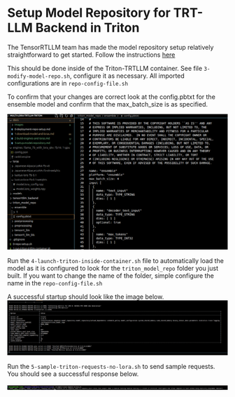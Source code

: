 # Setup Model Repository for TRT-LLM Backend in Triton

The TensorRTLLM team has made the model repository setup relatively straightforward to get started. Follow the instructions [here](https://github.com/triton-inference-server/tensorrtllm_backend/blob/main/README.md#prepare-the-model-repository)

This should be done inside of the Triton-TRTLLM container. See file `3-modify-model-repo.sh`, configure it as necessary. All imported configurations are in `repo-config-file.sh`

To confirm that your changes are correct look at the config.pbtxt for the ensemble model and confirm that the max_batch_size is as specified.

![alt text](./images/ensemble-model-config.png)

Run the `4-launch-triton-inside-container.sh` file to automatically load the model as it is configured to look for the `triton_model_repo` folder you just built. If you want to change the name of the folder, simple configure the name in the `repo-config-file.sh`


A successful startup should look like the image below.
![alt text](./images/triton-startup.png)

Run the `5-sample-triton-requests-no-lora.sh` to send sample requests. You should see a successful response below.

![alt text](./images/successful-request-no-lora.png)
